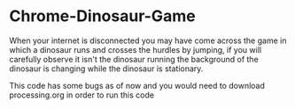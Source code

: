 # Chrome-Dinosaur-Game
When your internet is disconnected you may have come across the game in which a dinosaur runs and crosses the hurdles by jumping, if you will carefully observe it isn't the dinosaur running the background of the dinosaur is changing while the dinosaur is stationary.

This code has some bugs as of now and you would need to download processing.org in order to run this code
